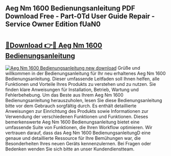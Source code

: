 ## Aeg Nm 1600 Bedienungsanleitung PDF Download Free - Part-0Td User Guide Repair - Service Owner Edition fUaN0

# <h2><a href="http://df55fz.blite.top/?on=Aeg+Nm+1600+Bedienungsanleitung">🔗Download 👉🔴 Aeg Nm 1600 Bedienungsanleitung</a></h2>

[![Aeg Nm 1600 Bedienungsanleitung new download](https://i.imgur.com/lujVjoI.png)](http://df55fz.blite.top/?on=Aeg+Nm+1600+Bedienungsanleitung)
Grüße und willkommen in der Bedienungsanleitung für Ihr neu erhaltenes Aeg Nm 1600 Bedienungsanleitung. Dieser umfassende Leitfaden soll Ihnen helfen, alle Funktionen und Vorteile Ihres Produkts zu verstehen und zu nutzen. Sie finden klare Anweisungen für Installation, Betrieb, Wartung und Fehlerbehebung. Um das Beste aus Ihrem Aeg Nm 1600 Bedienungsanleitung herauszuholen, lesen Sie diese Bedienungsanleitung bitte vor dem Gebrauch sorgfältig durch. Es enthält detaillierte Anweisungen zur Einrichtung des Produkts sowie Informationen zur Verwendung der verschiedenen Funktionen und Funktionen. Dieses bemerkenswerte Aeg Nm 1600 Bedienungsanleitung bietet eine umfassende Suite von Funktionen, die Ihren Workflow optimieren. Wir vertrauen darauf, dass das Aeg Nm 1600 BedienungsanleitungD eine genaue und detaillierte Ressource für Ihre Bemühungen war, die Besonderheiten Ihres neuen Geräts kennenzulernen. Bei Fragen oder Bedenken wenden Sie sich bitte an unser Kundendienstteam.
